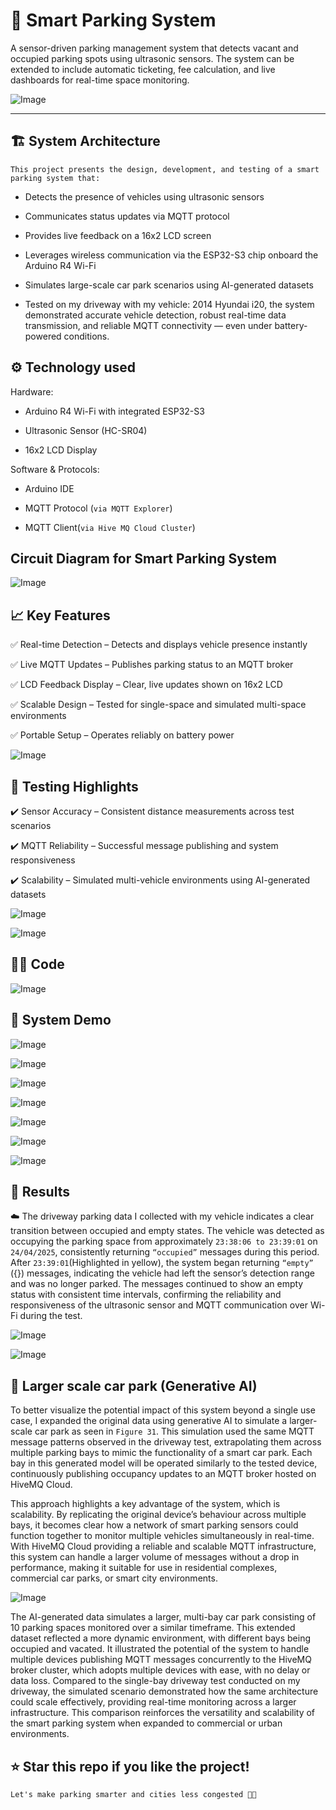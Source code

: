 # 🚗 Smart Parking System

A sensor-driven parking management system that detects vacant and occupied parking spots using ultrasonic sensors. The system can be extended to include automatic ticketing, fee calculation, and live dashboards for real-time space monitoring.

![Image](https://github.com/user-attachments/assets/eaef02ec-fffa-41df-8416-4c2927655ebc)



---

## 🏗️ System Architecture

    This project presents the design, development, and testing of a smart parking system that:

- Detects the presence of vehicles using ultrasonic sensors

- Communicates status updates via MQTT protocol

- Provides live feedback on a 16x2 LCD screen

- Leverages wireless communication via the ESP32-S3 chip onboard the Arduino R4 Wi-Fi

- Simulates large-scale car park scenarios using AI-generated datasets

- Tested on my driveway with my vehicle: 2014 Hyundai i20, the system demonstrated accurate vehicle detection, robust real-time data transmission, and reliable MQTT connectivity — even under battery-powered conditions.

## ⚙️ Technology used

Hardware:

-  Arduino R4 Wi-Fi with integrated ESP32-S3

- Ultrasonic Sensor (HC-SR04)

- 16x2 LCD Display

Software & Protocols:

- Arduino IDE

- MQTT Protocol (`via MQTT Explorer`)

-  MQTT Client(`via Hive MQ Cloud Cluster`)

## Circuit Diagram for Smart Parking System

![Image](https://github.com/user-attachments/assets/91d2adac-3546-4871-a6bd-0cba6b5689a9)

## 📈 Key Features

✅ Real-time Detection – Detects and displays vehicle presence instantly

✅ Live MQTT Updates – Publishes parking status to an MQTT broker

✅ LCD Feedback Display – Clear, live updates shown on 16x2 LCD

✅ Scalable Design – Tested for single-space and simulated multi-space environments

✅ Portable Setup – Operates reliably on battery power

![Image](https://github.com/user-attachments/assets/44d11abb-913f-4800-b9bb-082f8b2b1a88)

## 🧪 Testing Highlights

✔️ Sensor Accuracy – Consistent distance measurements across test scenarios

✔️ MQTT Reliability – Successful message publishing and system responsiveness

✔️ Scalability – Simulated multi-vehicle environments using AI-generated datasets

![Image](https://github.com/user-attachments/assets/df6f9967-4d4e-4c05-87eb-64850be7e381)

![Image](https://github.com/user-attachments/assets/14b05e47-9b30-4af5-8397-0108c6a938a4)


## 👨‍💻 Code 

![Image](https://github.com/user-attachments/assets/333bd20b-a9fc-4b42-b906-e29255ad4c18)

## 📸 System Demo

![Image](https://github.com/user-attachments/assets/fa1ac3c8-96f2-427d-b663-5e55288bb5f6)

![Image](https://github.com/user-attachments/assets/8f5469ff-df71-4b28-8de7-0cf8b6457e9d)

![Image](https://github.com/user-attachments/assets/f78ac494-a0b0-418f-a8a8-a2eebf233d47)

![Image](https://github.com/user-attachments/assets/c66b731d-1a7e-4e52-896a-3fb33ad7859f)

![Image](https://github.com/user-attachments/assets/09cad1e3-8364-4758-981b-3493482445f2)

![Image](https://github.com/user-attachments/assets/8c15f9ee-6cbc-4dbb-ba6b-e2427eb1b30b)

![Image](https://github.com/user-attachments/assets/daf29936-6fc7-4cb5-a353-cfd8bdc86cdc)

## 🔮 Results

☁️ The driveway parking data I collected with my vehicle indicates a clear transition between occupied and empty states. The vehicle was detected as occupying the parking space from approximately `23:38:06 to 23:39:01` on `24/04/2025`, consistently returning `“occupied”` messages during this period. After `23:39:01`(Highlighted in yellow), the system began returning `“empty”` ({}) messages, indicating the vehicle had left the sensor’s detection range and was no longer parked. The messages continued to show an empty status with consistent time intervals, confirming the reliability and responsiveness of the ultrasonic sensor and MQTT communication over Wi-Fi during the test. 

![Image](https://github.com/user-attachments/assets/1412caac-a89c-421f-a0be-6a175994a63b)

![Image](https://github.com/user-attachments/assets/b319edcf-667e-4714-9d50-022f4d346c95)


## 🔭 Larger scale car park (Generative AI)

To better visualize the potential impact of this system beyond a single use case, I expanded the original data using generative AI to simulate a larger-scale car park as seen in `Figure 31`. This simulation used the same MQTT message patterns observed in the driveway test, extrapolating them across multiple parking bays to mimic the functionality of a smart car park. Each bay in this generated model will be operated similarly to the tested device, continuously publishing occupancy updates to an MQTT broker hosted on HiveMQ Cloud. 

This approach highlights a key advantage of the system, which is scalability. By replicating the original device’s behaviour across multiple bays, it becomes clear how a network of smart parking sensors could function together to monitor multiple vehicles simultaneously in real-time. With HiveMQ Cloud providing a reliable and scalable MQTT infrastructure, this system can handle a larger volume of messages without a drop in performance, making it suitable for use in residential complexes, commercial car parks, or smart city environments. 

![Image](https://github.com/user-attachments/assets/14e12c19-f301-421e-8e72-41a771f7857a)

The AI-generated data simulates a larger, multi-bay car park consisting of 10 parking spaces monitored over a similar timeframe. This extended dataset reflected a more dynamic environment, with different bays being occupied and vacated. It illustrated the potential of the system to handle multiple devices publishing MQTT messages concurrently to the HiveMQ broker cluster, which adopts multiple devices with ease, with no delay or data loss. Compared to the single-bay driveway test conducted on my driveway, the simulated scenario demonstrated how the same architecture could scale effectively, providing real-time monitoring across a larger infrastructure. This comparison reinforces the versatility and scalability of the smart parking system when expanded to commercial or urban environments. 

## ⭐ Star this repo if you like the project!
`Let's make parking smarter and cities less congested 🚙💡`

